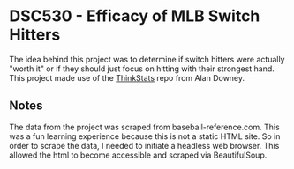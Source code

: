 # DSC530 - Efficacy of MLB Switch Hitters

The idea behind this project was to determine if switch hitters were actually "worth it" or if they should just focus on hitting with their strongest hand.
This project made use of the [ThinkStats](https://github.com/AllenDowney/ThinkStats2) repo from Alan Downey.

## Notes
The data from the project was scraped from baseball-reference.com. This was a fun learning experience because this is not a static HTML site. So in order to scrape the data, 
I needed to initiate a headless web browser. This allowed the html to become accessible and scraped via BeautifulSoup.

